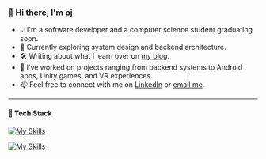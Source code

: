 ### 👋 Hi there, I'm pj

- 💡 I'm a software developer and a computer science student graduating soon.
- 🌱 Currently exploring system design and backend architecture.
- 🛠️ Writing about what I learn over on [my blog](https://pjdev.me/).
- 👾 I've worked on projects ranging from backend systems to Android apps, Unity games, and VR experiences.
- 📫 Feel free to connect with me on [LinkedIn](https://www.linkedin.com/in/pinchiehchen) or [email me](mailto:pj99dev@gmail.com).

----

#### 🧋 Tech Stack

[![My Skills](https://skillicons.dev/icons?i=python,js,go,kotlin)](https://skillicons.dev)

<p></p>

[![My Skills](https://skillicons.dev/icons?i=mysql,mongodb,aws,docker,git,figma,unity,redis)](https://skillicons.dev)
